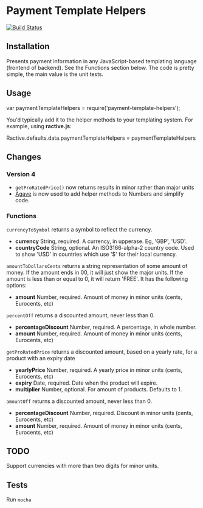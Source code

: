 # Payment Template Helpers

[![Build Status](https://travis-ci.org/mikemaccana/payment-template-helpers.png)](https://travis-ci.org/mikemaccana/payment-template-helpers)

## Installation

Presents payment information in any JavaScript-based templating language (frontend of backend). See the Functions section below. The code is pretty simple, the main value is the unit tests.

## Usage

  var paymentTemplateHelpers = require('payment-template-helpers');

You'd typically add it to the helper methods to your templating system. For example, using __ractive.js__:

  Ractive.defaults.data.paymentTemplateHelpers = paymentTemplateHelpers

## Changes

### Version 4

 - `getProRatedPrice()` now returns results in minor rather than major units
 - [Agave](http://agavejs.org/) is now used to add helper methods to Numbers and simplify code.

### Functions

`currencyToSymbol` returns a symbol to reflect the currency.

- __currency__ String, required. A currency, in upperase. Eg, 'GBP', 'USD'.
- __countryCode__ String, optional. An ISO3166-alpha-2 country code. Used to show 'USD' in countries which use '$' for their local currency.

`amountToDollarsCents` returns a string representation of some amount of money. If the amount ends in 00, it will just show the major units. If the amount is less than or equal to 0, it will return 'FREE'. It has the following options:

 - __amount__ Number, required. Amount of money in minor units (cents, Eurocents, etc)


`percentOff` returns a discounted amount, never less than 0.

 - __percentageDiscount__ Number, required. A percentage, in whole number.
 - __amount__ Number, required. Amount of money in minor units (cents, Eurocents, etc)


`getProRatedPrice` returns a discounted amount, based on a yearly rate, for a product with an expiry date

  - __yearlyPrice__ Number, required. A yearly price in minor units (cents, Eurocents, etc)
  - __expiry__ Date, required. Date when the product will expire.
  - __multiplier__ Number, optional. For amount of products. Defaults to 1.

`amountOff` returns a discounted amount, never less than 0.

 - __percentageDiscount__ Number, required. Discount in minor units (cents, Eurocents, etc)
 - __amount__ Number, required. Amount of money in minor units (cents, Eurocents, etc)

## TODO

Support currencies with more than two digits for minor units.

## Tests

Run `mocha`
